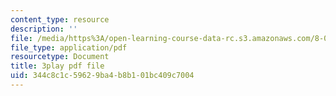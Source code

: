 ```yaml
---
content_type: resource
description: ''
file: /media/https%3A/open-learning-course-data-rc.s3.amazonaws.com/8-06-quantum-physics-iii-spring-2018/344c8c1c59629ba4b8b101bc409c7004_wULHVefheCU.pdf
file_type: application/pdf
resourcetype: Document
title: 3play pdf file
uid: 344c8c1c-5962-9ba4-b8b1-01bc409c7004
---
```


